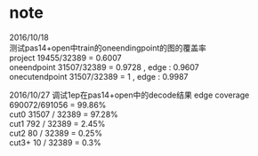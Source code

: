 # note
2016/10/18  
测试pas14+open中train的oneendingpoint的图的覆盖率  
project 19455/32389 = 0.6007  
oneendpoint 31507/32389 = 0.9728 , edge : 0.9607  
onecutendpoint 31507/32389 = 1 , edge : 0.9987

2016/10/27
调试1ep在pas14+open中的decode结果
edge coverage 690072/691056 = 99.86%  
cut0 31507 / 32389 = 97.28%  
cut1 792 / 32389 = 2.45%  
cut2 80 / 32389 = 0.25%  
cut3+ 10 / 32389 = 0.3%  


